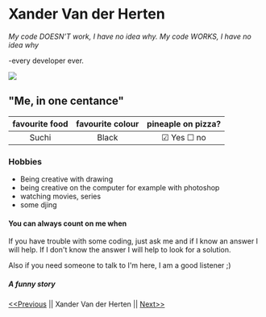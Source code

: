 # Xander Van der Herten

_My code DOESN’T work, I have no idea why. My code WORKS, I have no idea why_ 

-every developer ever.

![](IMG_0061.JPG)

## "Me, in one centance"

|    favourite food | favourite colour   |   pineaple on pizza?        |
|:-----------------:|:------------------:|:---------------------------:|
| Suchi             |  Black             |   &#9745;  Yes  &#9744; no  |

### Hobbies
- Being creative with drawing 
- being creative on the computer for example with photoshop
- watching movies, series
- some djing

#### You can always count on me when
If you have trouble with some coding, just ask me and if I know an answer I will help.
If I don't know the answer I will help to look for a solution.

Also if you need someone to talk to I'm here, I am a good listener ;)

##### A funny story


[<<Previous][previous] || Xander Van der Herten || [Next>>][next]

[previous]: https://github.com/whitneyz/markdown-challenge
[next]: https://github.com/glezzz/markdown-challenge
